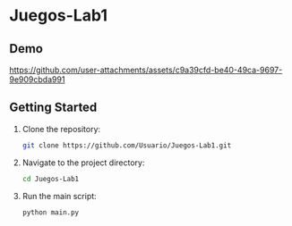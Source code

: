 # Juegos-Lab1

## Demo



https://github.com/user-attachments/assets/c9a39cfd-be40-49ca-9697-9e909cbda991



## Getting Started

1. Clone the repository:
    ```sh
    git clone https://github.com/Usuario/Juegos-Lab1.git
    ```
2. Navigate to the project directory:
    ```sh
    cd Juegos-Lab1
    ```
3. Run the main script:
    ```sh
    python main.py
    ```
